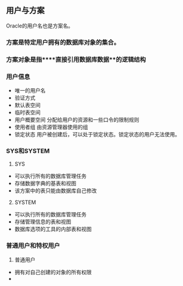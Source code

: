 
## 用户与方案

Oracle的用户名也是方案名。
### 方案是**特定用户拥有的数据库对象的集合**。

### 方案对象是指****直接引用数据库数据**的逻辑结构

### 用户信息

+ 唯一的用户名
+ 验证方式
+ 默认表空间
+ 临时表空间
+ 用户概要空间
分配给用户的资源和一些口令的限制规则
+ 使用者组
由资源管理器使用的组
+ 锁定状态
用户被创建后，可以处于锁定状态。锁定状态的用户无法使用。

### SYS和SYSTEM

1. SYS
+ 可以执行所有的数据库管理任务
+ 存储数据字典的基表和视图
+ 该方案中的表只能由数据库自己修改
2. SYSTEM
+ 可以执行所有的数据库管理任务
+ 存储管理信息的表和视图
+ 数据库选项的工具的内部表和视图

### 普通用户和特权用户

1. 普通用户
+ 拥有对自己创建的对象的所有权限
+ 